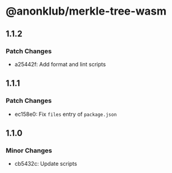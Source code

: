 # @anonklub/merkle-tree-wasm

## 1.1.2

### Patch Changes

- a25442f: Add format and lint scripts

## 1.1.1

### Patch Changes

- ec158e0: Fix `files` entry of `package.json`

## 1.1.0

### Minor Changes

- cb5432c: Update scripts
